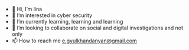 - 👋 Hi, I’m lina
- 👀 I’m interested in cyber security
- 🌱 I’m currently learning, learning and learning
- 💞️ I’m looking to collaborate on social and digital investigations and not only
- 📫 How to reach me e.gyulkhandanyan@gmail.com

<!---
gyulkhandanyan/gyulkhandanyan is a ✨ special ✨ repository because its `README.md` (this file) appears on your GitHub profile.
You can click the Preview link to take a look at your changes.
--->
